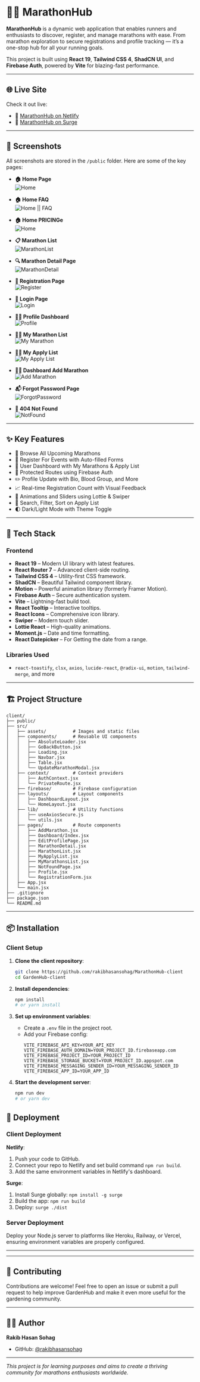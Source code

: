 # 🏃‍♂️ MarathonHub

**MarathonHub** is a dynamic web application that enables runners and enthusiasts to discover, register, and manage marathons with ease. From marathon exploration to secure registrations and profile tracking — it’s a one-stop hub for all your running goals.

This project is built using **React 19**, **Tailwind CSS 4**, **ShadCN UI**, and **Firebase Auth**, powered by **Vite** for blazing-fast performance.

---

## 🌐 Live Site

Check it out live:

- 🔗 [MarathonHub on Netlify]( https://marathon-managment-by-rakib.netlify.app/)
- 🔗 [MarathonHub on Surge](marathon-managment-by-rakib.surgh.sh/)

---

## 📸 Screenshots

All screenshots are stored in the `/public` folder. Here are some of the key pages:

- **🏠 Home Page**  
  ![Home](./client/public/home_hero.png)

- **🏠 Home FAQ**  
  ![Home || FAQ](./client/public/home_faq.png)

- **🏠 Home PRICINGe**  
  ![Home](./client/public/home_pricing.png)

- **📋 Marathon List**  
  ![MarathonList](./client/public/marathons.png)

- **🔍 Marathon Detail Page**  
  ![MarathonDetail](./client/public/marathon_details.png)

- **🧾 Registration Page**  
  ![Register](./client/public/register.png)

- **🧾 Login Page**  
  ![Login](./client/public/login.png)

- **🧑‍💼 Profile Dashboard**  
  ![Profile](./client/public/profile_page.png)

- **🧑‍💼 My Marathon List**  
  ![My Marathon ](./client/public/dashboard_my_marathons.png)

- **🧑‍💼 My Apply List**  
  ![My Apply List](./client/public/dashboard_my_apply_list.png)

- **🧑‍💼 Dashboard Add Marathon**  
  ![Add Marathon](./client/public/dashboard_add_marathon.png)

- **📬 Forgot Password Page**  
  ![ForgotPassword](./client/public/forgotpassword.png)

- **🚫 404 Not Found**  
  ![NotFound](./client/public/notfound.png)


---

## ✨ Key Features

- 🏃 Browse All Upcoming Marathons
- 📅 Register For Events with Auto-filled Forms
- 👤 User Dashboard with My Marathons & Apply List
- 🔐 Protected Routes using Firebase Auth
- ✏️ Profile Update with Bio, Blood Group, and More
- 📈 Real-time Registration Count with Visual Feedback
- 🎉 Animations and Sliders using Lottie & Swiper
- 🔎 Search, Filter, Sort on Apply List
- 🌓 Dark/Light Mode with Theme Toggle

---

## 🧩 Tech Stack

### Frontend
* **React 19** – Modern UI library with latest features.
* **React Router 7** – Advanced client-side routing.
* **Tailwind CSS 4** – Utility-first CSS framework.
* **ShadCN** – Beautiful Tailwind component library.
* **Motion** – Powerful animation library (formerly Framer Motion).
* **Firebase Auth** – Secure authentication system.
* **Vite** – Lightning-fast build tool.
* **React Tooltip** – Interactive tooltips.
* **React Icons** – Comprehensive icon library.
* **Swiper** – Modern touch slider.
* **Lottie React** – High-quality animations.
* **Moment.js** – Date and time formatting.
* **React Datepicker** – For Getting the date from a range.

### Libraries Used
- `react-toastify`, `clsx`, `axios`, `lucide-react`, `@radix-ui`, `motion`, `tailwind-merge`, and more

---

## 🏗️ Project Structure 
```
client/
├── public/  
├── src/
│   ├── assets/          # Images and static files
│   ├── components/      # Reusable UI components
│   │   ├── AbsoluteLoader.jsx
│   │   ├── GoBackButton.jsx
│   │   ├── Loading.jsx
│   │   ├── Navbar.jsx
│   │   ├── Table.jsx
│   │   └── UpdateMarathonModal.jsx
│   ├── context/         # Context providers
│   │   ├── AuthContext.jsx
│   │   └── PrivateRoute.jsx
│   ├── firebase/        # Firebase configuration
│   ├── layouts/         # Layout components
│   │   ├── DashboardLayout.jsx
│   │   └── HomeLayout.jsx
│   ├── lib/             # Utility functions
│   │   ├── useAxiosSecure.js
│   │   └── utils.jsx
│   ├── pages/           # Route components
│   │   ├── AddMarathon.jsx
│   │   ├── Dashboard/Index.jsx
│   │   ├── EditProfilePage.jsx
│   │   ├── MarathonDetail.jsx
│   │   ├── MarathonList.jsx
│   │   ├── MyApplyList.jsx
│   │   ├── MyMarathonsList.jsx
│   │   ├── NotFoundPage.jsx
│   │   ├── Profile.jsx
│   │   └── RegistrationForm.jsx
│   ├── App.jsx
│   └── main.jsx
├── .gitignore
├── package.json
└── README.md
```

---

## 📦 Installation

### Client Setup

1. **Clone the client repository**:
   ```bash
   git clone https://github.com/rakibhasansohag/MarathonHub-client
   cd GardenHub-client
   ```

2. **Install dependencies**:
   ```bash
   npm install
   # or yarn install
   ```

3. **Set up environment variables**:
   * Create a `.env` file in the project root.
   * Add your Firebase config:
     ```env
     VITE_FIREBASE_API_KEY=YOUR_API_KEY
     VITE_FIREBASE_AUTH_DOMAIN=YOUR_PROJECT_ID.firebaseapp.com
     VITE_FIREBASE_PROJECT_ID=YOUR_PROJECT_ID
     VITE_FIREBASE_STORAGE_BUCKET=YOUR_PROJECT_ID.appspot.com
     VITE_FIREBASE_MESSAGING_SENDER_ID=YOUR_MESSAGING_SENDER_ID
     VITE_FIREBASE_APP_ID=YOUR_APP_ID
     ```

4. **Start the development server**:
   ```bash
   npm run dev
   # or yarn dev
   ```

## 🚀 Deployment

### Client Deployment

**Netlify**:
1. Push your code to GitHub.
2. Connect your repo to Netlify and set build command `npm run build`.
3. Add the same environment variables in Netlify's dashboard.

**Surge**:
1. Install Surge globally: `npm install -g surge`
2. Build the app: `npm run build`
3. Deploy: `surge ./dist`

### Server Deployment
Deploy your Node.js server to platforms like Heroku, Railway, or Vercel, ensuring environment variables are properly configured.

---

---

## 🤝 Contributing

Contributions are welcome! Feel free to open an issue or submit a pull request to help improve GardenHub and make it even more useful for the gardening community.

---

## 👨‍💻 Author

**Rakib Hasan Sohag**
- GitHub: [@rakibhasansohag](https://github.com/rakibhasansohag)

---

*This project is for learning purposes and aims to create a thriving community for marathons enthusiasts worldwide.*
